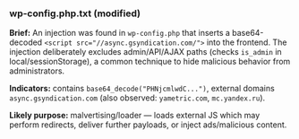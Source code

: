 ### wp-config.php.txt (modified)

**Brief:** An injection was found in `wp-config.php` that inserts a base64-decoded `<script src="//async.gsyndication.com/">` into the frontend. The injection deliberately excludes admin/API/AJAX paths (checks `is_admin` in local/sessionStorage), a common technique to hide malicious behavior from administrators.

**Indicators:** contains `base64_decode("PHNjcmlwdC...")`, external domains `async.gsyndication.com` (also observed: `yametric.com`, `mc.yandex.ru`).

**Likely purpose:** malvertising/loader — loads external JS which may perform redirects, deliver further payloads, or inject ads/malicious content.
